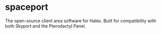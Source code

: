 # spaceport
The open-source client area software for Halex. Built for compatibility with both Skyport and the Pterodactyl Panel.
